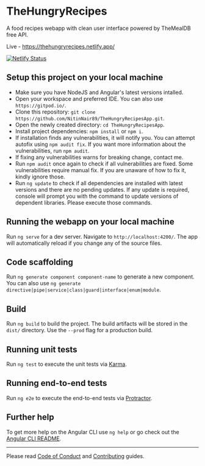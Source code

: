 # TheHungryRecipes
A food recipes webapp with clean user interface powered by TheMealDB free API.

Live - https://thehungryrecipes.netlify.app/

[![Netlify Status](https://api.netlify.com/api/v1/badges/70d48156-7527-4f50-995a-7567e8409d0e/deploy-status)](https://app.netlify.com/sites/thehungryrecipes/deploys)


## Setup this project on your local machine

- Make sure you have NodeJS and Angular's latest versions intalled.
- Open your workspace and preferred IDE. You can also use `https://gitpod.io/`.
- Clone this repository: `git clone https://github.com/NitinNair89/TheHungryRecipesApp.git`.
- Open the newly created directory: `cd TheHungryRecipesApp`.
- Install project dependencies: `npm install` or `npm i`.
- If installation finds any vulnerabilities, it will notify you. You can attempt autofix using `npm audit fix`. If you want more information about the vulnerabilities, run `npm audit`.
- If fixing any vulnerabilities warns for breaking change, contact me.
- Run `npm audit` once again to check if all vulnerabilities are fixed. Some vulnerabilities require manual fix. If you are unaware of how to fix it, kindly ignore those.
- Run `ng update` to check if all dependencies are installed with latest versions and there are no pending updates. If any update is required, console will prompt you with the command to update versions of dependent libraries. Please execute those commands.

## Running the webapp on your local machine

Run `ng serve` for a dev server. Navigate to `http://localhost:4200/`. The app will automatically reload if you change any of the source files.

## Code scaffolding

Run `ng generate component component-name` to generate a new component. You can also use `ng generate directive|pipe|service|class|guard|interface|enum|module`.

## Build

Run `ng build` to build the project. The build artifacts will be stored in the `dist/` directory. Use the `--prod` flag for a production build.

## Running unit tests

Run `ng test` to execute the unit tests via [Karma](https://karma-runner.github.io).

## Running end-to-end tests

Run `ng e2e` to execute the end-to-end tests via [Protractor](http://www.protractortest.org/).

## Further help

To get more help on the Angular CLI use `ng help` or go check out the [Angular CLI README](https://github.com/angular/angular-cli/blob/master/README.md).

---
Please read <a href="https://github.com/NitinNair89/TheHungryRecipesApp/blob/master/CODE_OF_CONDUCT.md" title="Code of Conduct">Code of Conduct</a> and <a href="https://github.com/NitinNair89/TheHungryRecipesApp/blob/master/CONTRIBUTING.md" title="Contributing Guide">Contributing</a> guides.
